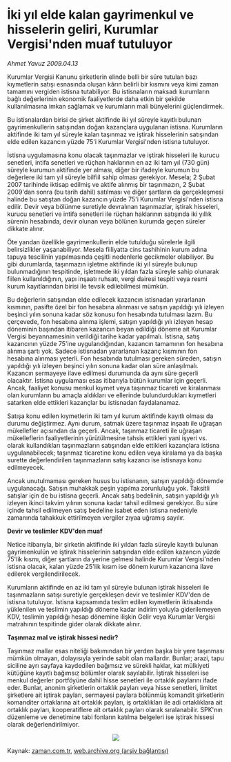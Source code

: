 # İki yıl elde kalan gayrimenkul ve hisselerin geliri, Kurumlar Vergisi'nden muaf tutuluyor

*Ahmet Yavuz 2009.04.13*

<tr><td class="metin" colspan="2" style="padding-top: 20px; padding-left: 5px; padding-right: 10px;">Kurumlar Vergisi Kanunu şirketlerin elinde belli bir süre tutulan bazı kıymetlerin satışı esnasında oluşan kârın belirli bir kısmını veya kimi zaman tamamını vergiden istisna tutabiliyor. Bu istisnaların maksadı kurumların bağlı değerlerinin ekonomik faaliyetlerde daha etkin bir şekilde kullanılmasına imkan sağlamak ve kurumların mali bünyelerini güçlendirmek.</td></tr><tr><td class="metin" colspan="2" style="padding-top: 20px; padding-left: 5px; padding-right: 10px;"><p> Bu istisnalardan birisi de şirket aktifinde iki yıl süreyle kayıtlı bulunan gayrimenkullerin satışından doğan kazançlara uygulanan istisna. Kurumların aktifinde iki tam yıl süreyle kalan taşınmaz ve iştirak hisselerinin satışından elde edilen kazancın yüzde 75'i Kurumlar Vergisi'nden istisna tutuluyor.
<p>İstisna uygulamasına konu olacak taşınmazlar ve iştirak hisseleri ile kurucu senetleri, intifa senetleri ve rüçhan haklarının en az iki tam yıl (730 gün) süreyle kurumun aktifinde yer alması, diğer bir ifadeyle kurumun bu değerlere iki tam yıl süreyle bilfiil sahip olması gerekiyor. Mesela; 2 Şubat 2007 tarihinde iktisap edilmiş ve aktife alınmış bir taşınmazın, 2 Şubat 2009'dan sonra (bu tarih dahil) satılması ve diğer şartların da gerçekleşmesi halinde bu satıştan doğan kazancın yüzde 75'i Kurumlar Vergisi'nden istisna edilir. Devir veya bölünme suretiyle devralınan taşınmazlar, iştirak hisseleri, kurucu senetleri ve intifa senetleri ile rüçhan haklarının satışında iki yıllık sürenin hesabında, devir olunan veya bölünen kurumda geçen süreler dikkate alınır.
<p>Öte yandan özellikle gayrimenkullerin elde tutulduğu sürelerle ilgili belirsizlikler yaşanabiliyor. Mesela fiiliyatta cins tashihinin kurum adına tapuya tescilinin yapılmasında çeşitli nedenlerle gecikmeler olabiliyor. Bu gibi durumlarda, taşınmazın işletme aktifinde iki yıl süreyle bulunup bulunmadığının tespitinde, işletmede iki yıldan fazla süreyle sahip olunarak fiilen kullanıldığının, yapı inşaatı ruhsatı, vergi dairesi tespiti veya resmi kurum kayıtlarından birisi ile tevsik edilebilmesi mümkün.
<p>Bu değerlerin satışından elde edilecek kazancın istisnadan yararlanan kısmının, pasifte özel bir fon hesabına alınması ve satışın yapıldığı yılı izleyen beşinci yılın sonuna kadar söz konusu fon hesabında tutulması lazım. Bu çerçevede, fon hesabına alınma işlemi, satışın yapıldığı yılı izleyen hesap döneminin başından itibaren kazancın beyan edildiği döneme ait Kurumlar Vergisi beyannamesinin verildiği tarihe kadar yapılmalı. İstisna, satış kazancının yüzde 75'ine uygulandığından, kazancın tamamının fon hesabına alınma şartı yok. Sadece istisnadan yararlanan kazanç kısmının fon hesabına alınması yeterli. Fon hesabında tutulması gereken süreden, satışın yapıldığı yılı izleyen beşinci yılın sonuna kadar olan süre anlaşılmalı. Kazancın sermayeye ilave edilmesi durumunda da aynı süre geçerli olacaktır. İstisna uygulaması esas itibarıyla bütün kurumlar için geçerli. Ancak, faaliyet konusu menkul kıymet veya taşınmaz ticareti ve kiralanması olan kurumların bu amaçla aldıkları ve ellerinde bulundurdukları kıymetleri satarken elde ettikleri kazançlar bu istisnadan faydalanamaz.
<p>Satışa konu edilen kıymetlerin iki tam yıl kurum aktifinde kayıtlı olması da durumu değiştirmez. Aynı durum, satmak üzere taşınmaz inşaatı ile uğraşan mükellefler açısından da geçerli. Ancak, taşınmaz ticareti ile uğraşan mükelleflerin faaliyetlerinin yürütülmesine tahsis ettikleri yani işyeri vs. olarak kullandıkları taşınmazların satışından elde ettikleri kazançlara istisna uygulanabilecek; taşınmaz ticaretine konu edilen veya kiralama ya da başka surette değerlendirilen taşınmazların satış kazancı ise istisnaya konu edilmeyecek.
<p>Ancak unutulmaması gereken husus bu istisnanın, satışın yapıldığı dönemde uygulanacağı. Satışın muhakkak peşin yapılma zorunluluğu yok. Taksitli satışlar için de bu istisna geçerli. Ancak satış bedelinin, satışın yapıldığı yılı izleyen ikinci takvim yılının sonuna kadar tahsil edilmesi gerekiyor. Bu süre içinde tahsil edilmeyen satış bedeline isabet eden istisna nedeniyle zamanında tahakkuk ettirilmeyen vergiler zıyaa uğramış sayılır.
<p><b>Devir ve teslimler KDV'den muaf</b>
<p>Netice itibarıyla, bir şirketin aktifinde iki yıldan fazla süreyle kayıtlı bulunan gayrimenkulün ve iştirak hisselerinin satışından elde edilen kazancın yüzde 75'lik kısmı, diğer şartların da yerine gelmesi halinde Kurumlar Vergisi'nden istisna olacak, kalan yüzde 25'lik kısım ise dönem kurum kazancına ilave edilerek vergilendirilecek.
<p>Kurumların aktifinde en az iki tam yıl süreyle bulunan iştirak hisseleri ile taşınmazların satışı suretiyle gerçekleşen devir ve teslimler KDV'den de istisna tutuluyor. İstisna kapsamında teslim edilen kıymetlerin iktisabında yüklenilen ve teslimin yapıldığı döneme kadar indirim yoluyla giderilemeyen KDV, teslimin yapıldığı hesap dönemine ilişkin Gelir veya Kurumlar Vergisi matrahının tespitinde gider olarak dikkate alınır.
<p><b>Taşınmaz mal ve iştirak hissesi nedir?</b>
<p>Taşınmaz mallar esas niteliği bakımından bir yerden başka bir yere taşınması mümkün olmayan, dolayısıyla yerinde sabit olan mallardır. Bunlar; arazi, tapu siciline ayrı sayfaya kaydedilen bağımsız ve sürekli haklar, kat mülkiyeti kütüğüne kayıtlı bağımsız bölümler olarak sayılabilir. İştirak hisseleri ise menkul değerler portföyüne dahil hisse senetleri ile ortaklık paylarını ifade eder. Bunlar, anonim şirketlerin ortaklık payları veya hisse senetleri, limitet şirketlere ait iştirak payları, sermayesi paylara bölünmüş komandit şirketlerin komanditer ortaklarına ait ortaklık payları, iş ortaklıkları ile adi ortaklıklara ait ortaklık payları, kooperatiflere ait ortaklık payları olarak sıralanabilir. SPK'nın düzenleme ve denetimine tabi fonların katılma belgeleri ise iştirak hissesi olarak değerlendirilmiyor.

<p align="center"><img src="http://web.archive.org/web/20090414051425im_/http://medya.zaman.com.tr/2009/04/13/tablo2.jpg"/><br/></p></p></p></p></p></p></p></p></p></p></p></p></td></tr>

Kaynak: [zaman.com.tr](http://zaman.com.tr/yazar.do?yazino=836795), [web.archive.org (arşiv bağlantısı)](http://web.archive.org/web/20090414051425/http://www.zaman.com.tr:80/yazar.do?yazino=836795)
